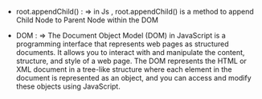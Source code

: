 * root.appendChild() :
=> in Js , root.appendChild() is a method to append Child Node to Parent Node within the DOM

* DOM :
=> The Document Object Model (DOM) in JavaScript is a programming interface that represents web pages as structured documents. It allows you to interact with and manipulate the content, structure, and style of a web page. The DOM represents the HTML or XML document in a tree-like structure where each element in the document is represented as an object, and you can access and modify these objects using JavaScript.
